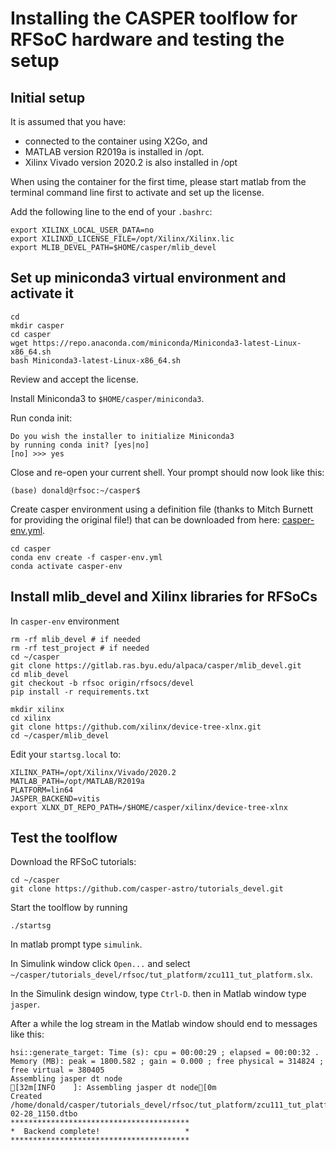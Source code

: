 # Installing the CASPER toolflow for RFSoC hardware and testing the setup

## Initial setup

It is assumed that you have:

- connected to the container using X2Go, and
- MATLAB version R2019a is installed in /opt.
- Xilinx Vivado version 2020.2 is also installed in /opt

When using the container for the first time, please start matlab from the terminal command line first to activate and set up the license.
 
Add the following line to the end of your `.bashrc`:

```
export XILINX_LOCAL_USER_DATA=no
export XILINXD_LICENSE_FILE=/opt/Xilinx/Xilinx.lic
export MLIB_DEVEL_PATH=$HOME/casper/mlib_devel
```

## Set up miniconda3 virtual environment and activate it

```
cd 
mkdir casper
cd casper
wget https://repo.anaconda.com/miniconda/Miniconda3-latest-Linux-x86_64.sh
bash Miniconda3-latest-Linux-x86_64.sh
```
Review and accept the license.

Install Miniconda3 to `$HOME/casper/miniconda3`.

Run conda init:
```
Do you wish the installer to initialize Miniconda3
by running conda init? [yes|no]
[no] >>> yes

```
Close and re-open your current shell. Your prompt should now look like this:
```
(base) donald@rfsoc:~/casper$
```

Create casper environment using a definition file (thanks to Mitch Burnett for providing the original file!) that can be downloaded from here: [casper-env.yml](https://raw.githubusercontent.com/KajWiik/Casper_RFSoC/main/casper-env.yml).

```
cd casper
conda env create -f casper-env.yml
conda activate casper-env
```

## Install mlib_devel and Xilinx libraries for RFSoCs

In `casper-env` environment
```
rm -rf mlib_devel # if needed
rm -rf test_project # if needed
cd ~/casper
git clone https://gitlab.ras.byu.edu/alpaca/casper/mlib_devel.git
cd mlib_devel
git checkout -b rfsoc origin/rfsocs/devel
pip install -r requirements.txt

mkdir xilinx
cd xilinx
git clone https://github.com/xilinx/device-tree-xlnx.git
cd ~/casper/mlib_devel
```
Edit your `startsg.local` to:

```
XILINX_PATH=/opt/Xilinx/Vivado/2020.2
MATLAB_PATH=/opt/MATLAB/R2019a
PLATFORM=lin64
JASPER_BACKEND=vitis
export XLNX_DT_REPO_PATH=/$HOME/casper/xilinx/device-tree-xlnx
```
## Test the toolflow

Download the RFSoC tutorials:

```
cd ~/casper
git clone https://github.com/casper-astro/tutorials_devel.git

```

Start the toolflow by running
```
./startsg
```

In matlab prompt type `simulink`.


In Simulink window click `Open...` and select `~/casper/tutorials_devel/rfsoc/tut_platform/zcu111_tut_platform.slx`.

In the Simulink design window, type `Ctrl-D`. then in Matlab window type `jasper`.

After a while the log stream in the Matlab window should end to messages like this:

```
hsi::generate_target: Time (s): cpu = 00:00:29 ; elapsed = 00:00:32 . Memory (MB): peak = 1800.582 ; gain = 0.000 ; free physical = 314824 ; free virtual = 380405
Assembling jasper dt node
[32m[INFO    ]: Assembling jasper dt node[0m
Created /home/donald/casper/tutorials_devel/rfsoc/tut_platform/zcu111_tut_platform/outputs/zcu111_tut_platform_2022-02-28_1150.dtbo
****************************************
*  Backend complete!                   *
****************************************
```

